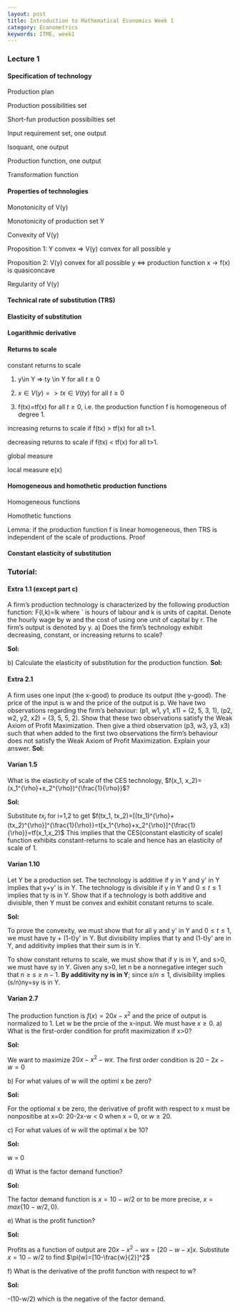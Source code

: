 ```yaml
---
layout: post
title: Introduction to Mathematical Economics Week 1
category: Econometrics
keywords: ITME, week1
---
```

### Lecture 1
#### Specification of technology
Production plan

Production possibilities set

Short-fun production possibilties set

Input requirement set, one output

Isoquant, one output

Production function, one output

Transformation function

#### Properties of technologies

Monotonicity of V(y)

Monotonicity of production set Y

Convexity of V(y)

Proposition 1: Y convex => V(y) convex for all possible y

Proposition 2: V(y) convex for all possible y <=> production function x -> f(x) is quasiconcave

Regularity of V(y)

#### Technical rate of substitution (TRS)
#### Elasticity of substitution
#### Logarithmic derivative
#### Returns to scale
constant returns to scale 

1) y\in Y => ty \\in Y for all $t\geq 0$

2) $x\in V(y) => tx \in V(ty)$ for all $t\geq 0$

3) f(tx)=tf(x) for all $t\geq 0$, i.e. the production function f is homogeneous of degree 1.

increasing returns to scale if f(tx) > tf(x) for all t>1.

decreasing returns to scale if f(tx) < tf(x) for all t>1. 

global measure

local measure e(x)

#### Homogeneous and homothetic production functions

Homogeneous functions

Homothetic functions

Lemma: if the production function f is linear homogeneous, then TRS is independent of the scale of productions. Proof

#### Constant elasticity of substitution


### Tutorial: 
#### Extra 1.1 (except part c)
A firm’s production technology is characterized by the following production function: 
F(l,k)=lk
where ` is hours of labour and k is units of capital. Denote the hourly
wage by w and the cost of using one unit of capital by r. The firm’s
output is denoted by y.
a) Does the firm’s technology exhibit decreasing, constant, or increasing returns to scale?

**Sol:**



b) Calculate the elasticity of substitution for the production function.
**Sol:**



#### Extra 2.1
A firm uses one input (the x-good) to produce its output (the y-good).
The price of the input is w and the price of the output is p. We have
two observations regarding the firm’s behaviour:
(p1, w1, y1, x1) = (2, 5, 3, 1), (p2, w2, y2, x2) = (3, 5, 5, 2).
Show that these two observations satisfy the Weak Axiom of Profit
Maximization. Then give a third observation (p3, w3, y3, x3) such that
when added to the first two observations the firm’s behaviour does not
satisfy the Weak Axiom of Profit Maximization. Explain your answer.
**Sol:**



#### Varian 1.5
What is the elasticity of scale of the CES technology, $f(x_1, x_2)=(x_1^{\rho}+x_2^{\rho})^{\frac{1}{\rho}}$?

**Sol:**

Substitute $tx_i$ for i=1,2 to get
$f(tx_1, tx_2)=[(tx_1)^{\rho}+(tx_2)^{\rho}]^{\frac{1}{\rho}}=t[x_1^{\rho}+x_2^{\rho}]^{\frac{1}{\rho}}=tf(x_1,x_2)$
This implies that the CES(constant elasticity of scale) function exhibits constant-returns to scale and hence has an elasticity of scale of 1.


#### Varian 1.10
Let Y be a production set. The technology is additive if y in Y and y' in Y implies that y+y' is in Y. The technology is divisible if y in Y and $0\leq t \leq 1$ implies that ty is in Y. Show that if a technology is both additive and divisible, then Y must be convex and exhibit constant returns to scale.

**Sol:**

To prove the convexity, we must show that for all y and y' in Y and $0\leq t \leq 1$, we must have ty + (1-t)y' in Y. 
But divisibility implies that ty and (1-t)y' are in Y, and additivity implies that their sum is in Y.

To show constant returns to scale, we must show that if y is in Y, and s>0, we must have sy in Y. 
Given any s>0, let n be a nonnegative integer such that $n\geq s \geq n-1$. **By additivity ny is in Y**; since $s/n \leq 1$, divisibility implies (s/n)ny=sy is in Y.

#### Varian 2.7
The production function is $f(x) = 20x - x^2$ and the price of output is normalized to 1. Let w be the prcie of the x-input. We must have $x\geq 0$.
a) What is the first-order condition for profit maximization if x>0?

**Sol:**

We want to maximize $20x - x^2 - wx$. The first order condition is $20-2x-w=0$

b) For what values of w will the optiml x be zero?

**Sol:**

For the optiomal x be zero, the derivative of profit with respect to x must be nonpositibe at x=0: 20-2x-w < 0 when x = 0, or $w\geq 20$.

c) For what values of w will the optimal x be 10?

**Sol:**

w = 0

d) What is the factor demand function?

**Sol:**

The factor demand function is $x=10-w/2$ or to be more precise, $x=max\{10-w/2, 0\}$.

e) What is the profit function?

**Sol:**

Profits as a function of output are 
$20x-x^2-wx = [20-w-x]x$.
Substitute $x=10-w/2$ to find
$\pi(w)=[10-\frac{w}{2}]^2$


f) What is the derivative of the profit function with respect to w?

**Sol:**

-(10-w/2) which is the negative of the factor demand.





